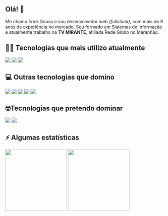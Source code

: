 ## Olá! 👋

Me chamo Erick Sousa e sou desenvolvedor web _(fullstack)_, com mais de 9 anos de experiência no mercado. Sou formado em Sistemas de Informação e atualmente trabalho na **TV MIRANTE**, afiliada Rede Globo no Maranhão.

## 👨‍💻 Tecnologias que mais utilizo atualmente
<div>
  <img src="https://img.shields.io/badge/Laravel-FF2D20?style=for-the-badge&logo=laravel&logoColor=white">
  <img src="https://img.shields.io/badge/Vue.js-35495E?style=for-the-badge&logo=vuedotjs&logoColor=4FC08D">
  <img src="https://img.shields.io/badge/Tailwind_CSS-38B2AC?style=for-the-badge&logo=tailwind-css&logoColor=white">
</div>

## 💻 Outras tecnologias que domino
<div>
  <img src="https://img.shields.io/badge/HTML5-E34F26?style=for-the-badge&logo=html5&logoColor=white">
  <img src="https://img.shields.io/badge/CSS3-1572B6?style=for-the-badge&logo=css3&logoColor=white">
  <img src="https://img.shields.io/badge/JavaScript-323330?style=for-the-badge&logo=javascript&logoColor=F7DF1E">
  <img src="https://img.shields.io/badge/PHP-777BB4?style=for-the-badge&logo=php&logoColor=white">
  <img src="https://img.shields.io/badge/Bootstrap-563D7C?style=for-the-badge&logo=bootstrap&logoColor=white">
</div>

## 🤓Tecnologias que pretendo dominar
<div>
  <img src="https://img.shields.io/badge/TYPESCRIPT-E34F26?style=for-the-badge&logo=typescript&logoColor=white">
  <img src="https://img.shields.io/badge/React-20232A?style=for-the-badge&logo=react&logoColor=61DAFB">
</div>

## ⚡ Algumas estatísticas
<div>
  <img align="center" src="https://github-readme-stats.vercel.app/api?username=ericksousa&count_private=true&show_icons=true&theme=chartreuse-dark" height="195" />
  <img align="center" src="https://github-readme-stats.vercel.app/api/top-langs/?username=anuraghazra&layout=compact" height="195" />
</div>

<!--
**ericksousa/ericksousa** is a ✨ _special_ ✨ repository because its `README.md` (this file) appears on your GitHub profile.

Here are some ideas to get you started:

- 🔭 I’m currently working on ...
- 🌱 I’m currently learning ...
- 👯 I’m looking to collaborate on ...
- 🤔 I’m looking for help with ...
- 💬 Ask me about ...
- 📫 How to reach me: ...
- 😄 Pronouns: ...
- ⚡ Fun fact: ...
-->
